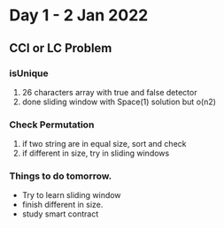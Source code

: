 # Day 1 - 2 Jan 2022

## CCI or LC Problem
### isUnique
1. 26 characters array with true and false detector  
2. done sliding window with Space(1) solution but o(n2)  

### Check Permutation
1. if two string are in equal size, sort and check  
2. if different in size, try in sliding windows  

### Things to do tomorrow.  
* Try to learn sliding window  
* finish different in size.  
* study smart contract

